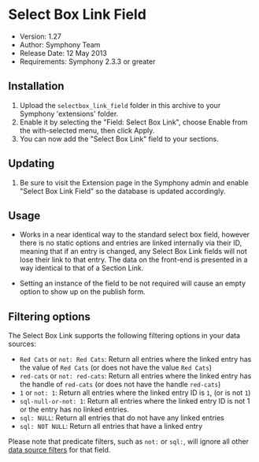 # Select Box Link Field

- Version: 1.27
- Author: Symphony Team
- Release Date: 12 May 2013
- Requirements: Symphony 2.3.3 or greater

## Installation

1. Upload the `selectbox_link_field` folder in this archive to your Symphony 'extensions' folder.
2. Enable it by selecting the "Field: Select Box Link", choose Enable from the with-selected menu, then click Apply.
3. You can now add the "Select Box Link" field to your sections.

## Updating

1. Be sure to visit the Extension page in the Symphony admin and enable "Select Box Link Field" so the database is updated accordingly.

## Usage

- Works in a near identical way to the standard select box field, however there is no static options and entries are linked internally via their ID, meaning that if an entry is changed, any Select Box Link fields will not lose their link to that entry. The data on the front-end is presented in a way identical to that of a Section Link.

- Setting an instance of the field to be not required will cause an empty option to show up on the publish form.

## Filtering options

The Select Box Link supports the following filtering options in your data sources:

- `Red Cats` or `not: Red Cats`: Return all entries where the linked entry has the value of `Red Cats` (or does not have the value `Red Cats`)
- `red-cats` or `not: red-cats`: Return all entries where the linked entry has the handle of `red-cats` (or does not have the handle `red-cats`)
- `1` or `not: 1`: Return all entries where the linked entry ID is `1`, (or is not `1`)
- `sql-null-or-not: 1`: Return all entries where the linked entry ID is not 1 or the entry has no linked entries.
- `sql: NULL`: Return all entries that do not have any linked entries
- `sql: NOT NULL`: Return all entries that have a linked entry

Please note that predicate filters, such as `not:` or `sql:`, will ignore all other [data source filters](http://getsymphony.com/learn/concepts/view/data-source-filters/) for that field.